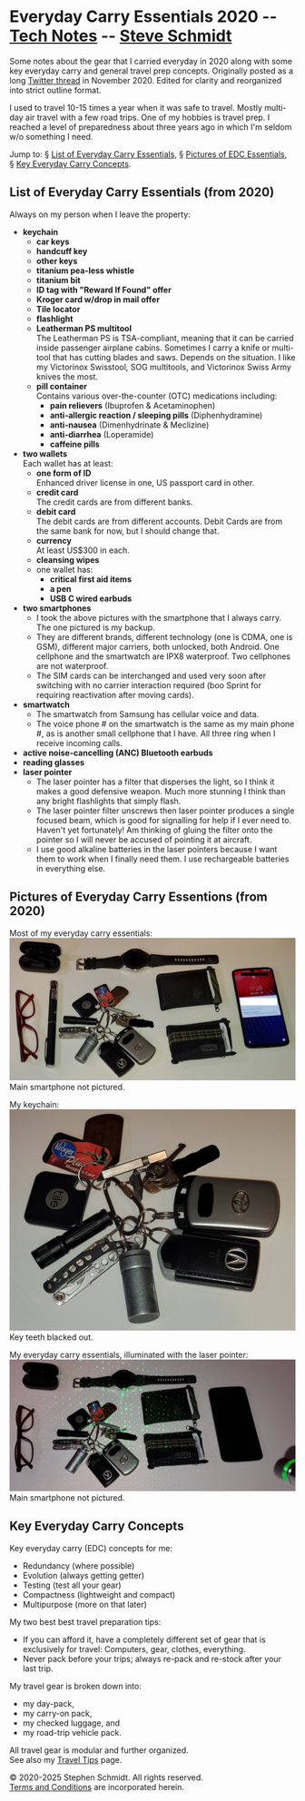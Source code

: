 
# Everyday Carry Essentials 2020 -- [Tech Notes](..) -- [Steve Schmidt](/)
Some notes about the gear that I carried everyday in 2020 along with some key everyday carry and general travel prep concepts.
Originally posted as a long [Twitter thread](https://x.com/czmyt/status/1322948156238299143) in November 2020.
Edited for clarity and reorganized into strict outline format.

I used to travel 10-15 times a year when it was safe to travel.
Mostly multi-day air travel with a few road trips.
One of my hobbies is travel prep.
I reached a level of preparedness about three years ago in which I'm seldom w/o something I need.

Jump to:
    §&nbsp;[List of Everyday Carry Essentials](#list),
    §&nbsp;[Pictures of EDC Essentials](#pictures),
    §&nbsp;[Key Everyday Carry Concepts](#concepts).


<a name="list"></a>
## List of Everyday Carry Essentials (from 2020)

Always on my person when I leave the property:
- **keychain**
    - **car keys**
    - **handcuff key**
    - **other keys**
    - **titanium pea-less whistle**
    - **titanium bit**
    - **ID tag with "Reward If Found" offer**
    - **Kroger card w/drop in mail offer**
    - **Tile locator**
    - **flashlight**
    - **Leatherman PS multitool**
        <br />The Leatherman PS is TSA-compliant, meaning that it can be carried inside passenger airplane cabins.
        Sometimes I carry a knife or multi-tool that has cutting blades and saws.
        Depends on the situation.
        I like my Victorinox Swisstool, SOG multitools, and Victorinox Swiss Army knives the most.
    - **pill container**
        <br />Contains various over-the-counter (OTC) medications including:
        - **pain relievers** (Ibuprofen & Acetaminophen)
        - **anti-allergic reaction / sleeping pills** (Diphenhydramine)
        - **anti-nausea** (Dimenhydrinate & Meclizine)
        - **anti-diarrhea** (Loperamide)
        - **caffeine pills**
- **two wallets**
    <br />Each wallet has at least:
    - **one form of ID**
        <br />Enhanced driver license in one, US passport card in other.
    - **credit card**
        <br />The credit cards are from different banks.
    - **debit card**
        <br />The debit cards are from different accounts.
        Debit Cards are from the same bank for now, but I should change that.
    - **currency**
        <br />At least US$300 in each.
    - **cleansing wipes**
    - one wallet has:
        - **critical first aid items**
        - **a pen**
        - **USB C wired earbuds**
- **two smartphones**
    - I took the above pictures with the smartphone that I always carry.
        The one pictured is my backup.
    - They are different brands, different technology (one is CDMA, one is GSM), different major carriers, both unlocked, both Android.
        One cellphone and the smartwatch are IPX8 waterproof.
        Two cellphones are not waterproof.
    - The SIM cards can be interchanged and used very soon after switching with no carrier interaction required (boo Sprint for requiring reactivation after moving cards).
- **smartwatch**
    - The smartwatch from Samsung has cellular voice and data.
    - The voice phone # on the smartwatch is the same as my main phone #, as is another small cellphone that I have.
        All three ring when I receive incoming calls.
- **active noise-cancelling (ANC) Bluetooth earbuds**
- **reading glasses**
- **laser pointer**
    - The laser pointer has a filter that disperses the light, so I think it makes a good defensive weapon.
        Much more stunning I think than any bright flashlights that simply flash.
    - The laser pointer filter unscrews then laser pointer produces a single focused beam, which is good for signalling for help if I ever need to.
        Haven't yet fortunately!
        Am thinking of gluing the filter onto the pointer so I will never be accused of pointing it at aircraft.
    - I use good alkaline batteries in the laser pointers because I want them to work when I finally need them.
        I use rechargeable batteries in everything else.


<a name="pictures"></a>
## Pictures of Everyday Carry Essentions (from 2020)

Most of my everyday carry essentials:
[![Everyday Carry Essentials](edc-essentials.jpg)](edc-essentials.jpg)
Main smartphone not pictured.

My keychain:
[![Everyday Carry Keychain](edc-keychain.jpg)](edc-keychain.jpg)
Key teeth blacked out.

My everyday carry essentials, illuminated with the laser pointer:
[![Everyday Carry Essentials Illuminated](edc-essentials-illum.jpg)](edc-essentials-illum.jpg)
Main smartphone not pictured.


<a name="concepts"></a>
## Key Everyday Carry Concepts

Key everyday carry (EDC) concepts for me:
- Redundancy (where possible)
- Evolution (always getting getter)
- Testing (test all your gear)
- Compactness (lightweight and compact)
- Multipurpose (more on that later)

My two best best travel preparation tips:
- If you can afford it, have a completely different set of gear that is exclusively for travel: Computers, gear, clothes, everything.
- Never pack before your trips; always re-pack and re-stock after your last trip.

My travel gear is broken down into:
- my day-pack,
- my carry-on pack,
- my checked luggage, and
- my road-trip vehicle pack.

All travel gear is modular and further organized.
<br />See also my [Travel Tips](/travel-tips) page.

© 2020-2025 Stephen Schmidt.  All rights reserved.
<br />[Terms and Conditions](/terms-and-conditions) are incorporated herein.
